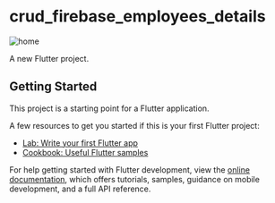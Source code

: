 # crud_firebase_employees_details

![home](https://github.com/Elkelany84/CRUD_Firebase_Employees_Details/assets/74449997/c181074e-b971-476e-bda0-aac52c845825)


A new Flutter project.

## Getting Started

This project is a starting point for a Flutter application.

A few resources to get you started if this is your first Flutter project:

- [Lab: Write your first Flutter app](https://docs.flutter.dev/get-started/codelab)
- [Cookbook: Useful Flutter samples](https://docs.flutter.dev/cookbook)

For help getting started with Flutter development, view the
[online documentation](https://docs.flutter.dev/), which offers tutorials,
samples, guidance on mobile development, and a full API reference.
